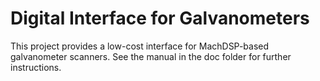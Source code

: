 # Digital Interface for Galvanometers

This project provides a low-cost interface for MachDSP-based galvanometer scanners.
See the manual in the doc folder for further instructions.

